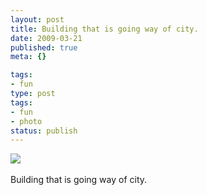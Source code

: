 ```yaml
---
layout: post
title: Building that is going way of city.
date: 2009-03-21
published: true
meta: {}

tags:
- fun
type: post
tags:
- fun
- photo
status: publish
---
```

![](http://4.media.tumblr.com/4Lbi8pbnElc55bom1qgI5Rcqo1_500.jpg)<br /><br />Building that is going way of city.
